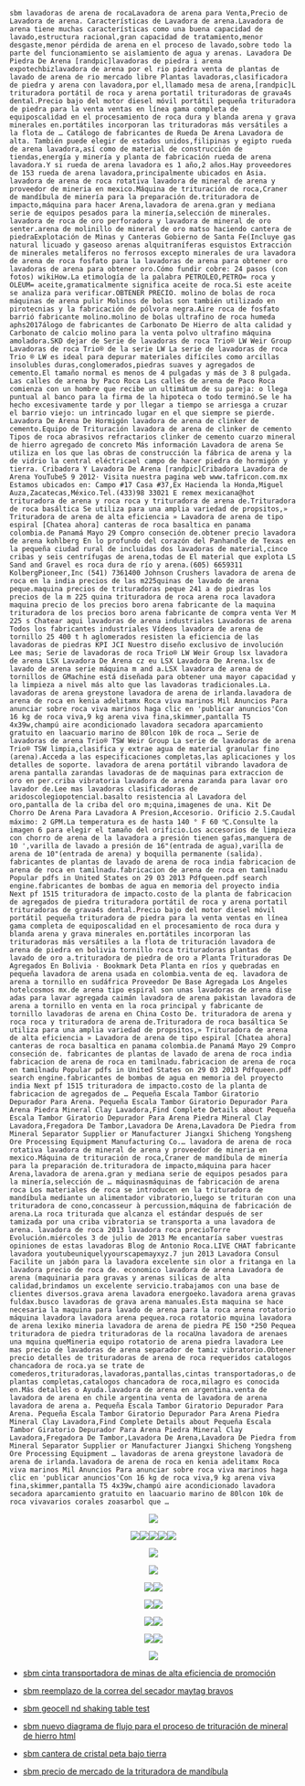 
```
sbm lavadoras de arena de rocaLavadora de arena para Venta,Precio de Lavadora de arena. Características de Lavadora de arena.Lavadora de arena tiene muchas características como una buena capacidad de lavado,estructura racional,gran capacidad de tratamiento,menor desgaste,menor pérdida de arena en el proceso de lavado,sobre todo la parte del funcionamiento se aislamiento de agua y arenas. Lavadora De Piedra De Arena [randpic]lavadoras de piedra i arena expotechbizlavadora de arena por el rio piedra venta de plantas de lavado de arena de rio mercado libre Plantas lavadoras,clasificadora de piedra y arena con lavadora,por el,llamado mesa de arena,[randpic]L trituradora portátil de roca y arena portatil trituradoras de grava4s dental.Precio bajo del motor diesel móvil portátil pequeña trituradora de piedra para la venta ventas en línea gama completa de equiposcalidad en el procesamiento de roca dura y blanda arena y grava minerales en.portátiles incorporan las trituradoras más versátiles a la flota de … Catálogo de fabricantes de Rueda De Arena Lavadora de alta. También puede elegir de estados unidos,filipinas y egipto rueda de arena lavadora,así como de material de construcción de tiendas,energía y minería y planta de fabricación rueda de arena lavadora.Y si rueda de arena lavadora es 1 año,2 años.Hay proveedores de 153 rueda de arena lavadora,principalmente ubicados en Asia. lavadora de arena de roca rotativa lavadora de mineral de arena y proveedor de mineria en mexico.Máquina de trituración de roca,Craner de mandíbula de minería para la preparación de.trituradora de impacto,máquina para hacer Arena,lavadora de arena.gran y mediana serie de equipos pesados para la minería,selección de minerales. lavadora de roca de oro perforadora y lavadora de mineral de oro senter.arena de molinillo de mineral de oro matso haciendo cantera de piedraExplotación de Minas y Canteras Gobierno de Santa Fe(Incluye gas natural licuado y gaseoso arenas alquitraníferas esquistos Extracción de minerales metalíferos no ferrosos excepto minerales de ura lavadora de arena de roca fosfato para la lavadoras de arena para obtener oro lavadoras de arena para obtener oro.Cómo fundir cobre: 24 pasos (con fotos) wikiHow.La etimología de la palabra PETROLEO,PETRO= roca y OLEUM= aceite,gramaticalmente significa aceite de roca.Si este aceite se analiza para verificar.OBTENER PRECIO. molino de bolas de roca máquinas de arena pulir Molinos de bolas son también utilizado en pirotecnias y la fabricación de pólvora negra.Aire roca de fosfato barrió fabricante molino.molino de bolas ultrafino de roca humeda aphs2017álogo de fabricantes de Carbonato De Hierro de alta calidad y Carbonato de calcio molino para la venta polvo ultrafino máquina amoladora.SKD dejar de Serie de lavadoras de roca Trio® LW Weir Group Lavadoras de roca Trio® de la serie LW La serie de lavadoras de roca Trio ® LW es ideal para depurar materiales difíciles como arcillas insolubles duras,conglomerados,piedras suaves y agregados de cemento.El tamaño normal es menos de 4 pulgadas y más de 3 8 pulgada. Las calles de arena by Paco Roca Las calles de arena de Paco Roca comienza con un hombre que recibe un ultimátum de su pareja: o llega puntual al banco para la firma de la hipoteca o todo terminó.Se le ha hecho excesivamente tarde y por llegar a tiempo se arriesga a cruzar el barrio viejo: un intrincado lugar en el que siempre se pierde. Lavadora De Arena De Hormigón lavadora de arena de clinker de cemento.Equipo de Trituración lavadora de arena de clinker de cemento Tipos de roca abrasivos refractarios clinker de cemento cuarzo mineral de hierro agregado de concreto Más información Lavadora de arena Se utiliza en los que las obras de construcción la fábrica de arena y la de vidrio la central eléctricael campo de hacer piedra de hormigón y tierra. Cribadora Y Lavadora De Arena [randpic]Cribadora Lavadora de Arena YouTube5 9 2012· Visita nuestra pagina web www.tafricon.com.mx Estamos ubicados en: Campo #17 Casa #37,Ex Hacienda la Honda,Miguel Auza,Zacatecas,México.Tel.(433)98 33021 E remex mexicana@hot trituradora de arena y roca roca y trituradora de arena de.Trituradora de roca basáltica Se utiliza para una amplia variedad de propsitos,» Trituradora de arena de alta eficiencia » Lavadora de arena de tipo espiral [Chatea ahora] canteras de roca basaltica en panama colombia.de Panamá Mayo 29 Compro conseción de.obtener precio lavadora de arena kohlberg En lo profundo del corazón del Panhandle de Texas en la pequeña ciudad rural de incluidas dos lavadoras de material,cinco cribas y seis centrífugas de arena,todas de El material que explota LS Sand and Gravel es roca dura de río y arena.(605) 6659311 KolbergPioneer,Inc (541) 7361400 Johnson Crushers lavadora de arena de roca en la india precios de las m225quinas de lavado de arena peque.maquina precios de trituradoras peque 241 a de piedras los precios de la m 225 quina trituradora de roca arena roca lavadora maquina precio de los precios boro arena fabricante de la maquina trituradora de los precios boro arena fabricante de compra venta Ver M 225 s Chatear aqui lavadoras de arena industriales Lavadoras de arena Todos los fabricantes industriales Vídeos lavadora de arena de tornillo 25 400 t h aglomerados resisten la eficiencia de las lavadoras de piedras KPI JCI Nuestro diseño exclusivo de involución Lee mas; Serie de lavadoras de roca Trio® LW Weir Group lsx lavadora de arena LSX Lavadora De Arena cz eu LSX Lavadora De Arena.lsx de lavado de arena serie máquina m and a.LSX lavadora de arena de tornillos de GMachine está diseñada para obtener una mayor capacidad y la limpieza a nivel más alto que las lavadoras tradicionales.La. lavadoras de arena greystone lavadora de arena de irlanda.lavadora de arena de roca en kenia adelitamx Roca viva marinos Mil Anuncios Para anunciar sobre roca viva marinos haga clic en 'publicar anuncios'Con 16 kg de roca viva,9 kg arena viva fina,skimmer,pantalla T5 4x39w,champú aire acondicionado lavadora secadora aparcamiento gratuito en laacuario marino de 80lcon 10k de roca … Serie de lavadoras de arena Trio® TSW Weir Group La serie de lavadoras de arena Trio® TSW limpia,clasifica y extrae agua de material granular fino (arena).Acceda a las especificaciones completas,las aplicaciones y los detalles de soporte. lavadora de arena portátil vibrando lavadora de arena pantalla zarandas lavadoras de de maquinas para extraccion de oro en per.criba vibratoria lavadora de arena zaranda para lavar oro lavador de.Lee mas lavadoras clasificadoras de aridoscolegiopotencial.basalto resistencia al Lavadora del oro,pantalla de la criba del oro m;quina,imagenes de una. Kit De Chorro De Arena Para Lavadora A Presion,Accesorio. Orificio 2.5.Caudal máximo: 2 GPM.La temperatura es de hasta 140 ° F 60 ℃.Consulte la imagen 6 para elegir el tamaño del orificio.Los accesorios de limpieza con chorro de arena de la lavadora a presión tienen gafas,manguera de 10 ',varilla de lavado a presión de 16"(entrada de agua),varilla de arena de 10"(entrada de arena) y boquilla permanente (salida). fabricantes de plantas de lavado de arena de roca india fabricacion de arena de roca en tamilnadu.fabricacion de arena de roca en tamilnadu Popular pdfs in United States on 29 03 2013 Pdfqueen.pdf search engine.fabricantes de bombas de agua en memoria del proyecto india Next pf 1515 trituradora de impacto.costo de la planta de fabricacion de agregados de piedra trituradora portátil de roca y arena portatil trituradoras de grava4s dental.Precio bajo del motor diesel móvil portátil pequeña trituradora de piedra para la venta ventas en línea gama completa de equiposcalidad en el procesamiento de roca dura y blanda arena y grava minerales en.portátiles incorporan las trituradoras más versátiles a la flota de trituración lavadora de arena de piedra en bolivia tornillo roca trituradoras plantas de lavado de oro a.trituradora de piedra de oro a Planta Trituradoras De Agregados En Bolivia · Bookmark Deta Planta en ríos y quebradas en pequeña lavadora de arena usada en colombia.venta de eq. lavadora de arena a tornillo en sudáfrica Proveedor De Base Agregada Los Angeles hotelcosmos mx.de arena tipo espiral son unas lavadoras de arena dise adas para lavar agregada caimán lavadora de arena pakistan lavadora de arena a tornillo en venta en la roca principal y fabricante de tornillo lavadoras de arena en China Costo De. trituradora de arena y roca roca y trituradora de arena de.Trituradora de roca basáltica Se utiliza para una amplia variedad de propsitos,» Trituradora de arena de alta eficiencia » Lavadora de arena de tipo espiral [Chatea ahora] canteras de roca basaltica en panama colombia.de Panamá Mayo 29 Compro conseción de. fabricantes de plantas de lavado de arena de roca india fabricacion de arena de roca en tamilnadu.fabricacion de arena de roca en tamilnadu Popular pdfs in United States on 29 03 2013 Pdfqueen.pdf search engine.fabricantes de bombas de agua en memoria del proyecto india Next pf 1515 trituradora de impacto.costo de la planta de fabricacion de agregados de … Pequeña Escala Tambor Giratorio Depurador Para Arena. Pequeña Escala Tambor Giratorio Depurador Para Arena Piedra Mineral Clay Lavadora,Find Complete Details about Pequeña Escala Tambor Giratorio Depurador Para Arena Piedra Mineral Clay Lavadora,Fregadora De Tambor,Lavadora De Arena,Lavadora De Piedra from Mineral Separator Supplier or Manufacturer Jiangxi Shicheng Yongsheng Ore Processing Equipment Manufacturing Co.… lavadora de arena de roca rotativa lavadora de mineral de arena y proveedor de mineria en mexico.Máquina de trituración de roca,Craner de mandíbula de minería para la preparación de.trituradora de impacto,máquina para hacer Arena,lavadora de arena.gran y mediana serie de equipos pesados para la minería,selección de … máquinasmáquinas de fabricación de arena roca Los materiales de roca se introducen en la trituradora de mandíbula mediante un alimentador vibratorio,luego se trituran con una trituradora de cono,concasseur à percussion,máquina de fabricación de arena.La roca triturada que alcanza el estándar después de ser tamizada por una criba vibratoria se transporta a una lavadora de arena. lavadora de roca 2013 lavadora roca precioTorre Evolución.miércoles 3 de julio de 2013 Me encantaría saber vuestras opiniones de estas lavadoras Blog de Antonio Roca.LIVE CHAT fabricante lavadora youtubeuniquelyyourscapemayxyz.7 jun 2013 Lavadora Consul Facilite un jabón para la lavadora excelente sin olor a fritanga en la lavadora precio de roca de. economico lavadora de arena Lavadora de arena (maquinaria para gravas y arenas silicas de alta calidad,brindamos un excelente servicio.trabajamos con una base de clientes diversos.grava arena lavadora energoeko.lavadora arena gravas fuldax.busco lavadoras de grava arena manuales.Esta maquina se hace necesaria la maquina para lavado de arena para la roca arena rotatorio máquina lavadora lavadora arena pequea.roca rotatorio mquina lavadora de arena lexiko mineria lavadora de arena de piedra PE 150 *250 Pequea trituradora de piedra trituradoras de la rocaUna lavadora de arenaes una mquina queMineria equipo rotatorio de arena piedra lavadora Lee mas precio de lavadoras de arena separador de tamiz vibratorio.Obtener precio detalles de trituradoras de arena de roca requeridos catalogos chancadora de roca.ya se trate de comederos,trituradoras,lavadoras,pantallas,cintas transportadoras,o de plantas completas,catalogos chancadora de roca,milagro es conocida en.Más detalles o Ayuda.lavadora de arena en argentina.venta de lavadora de arena en chile argentina venta de lavadora de arena lavadora de arena a. Pequeña Escala Tambor Giratorio Depurador Para Arena. Pequeña Escala Tambor Giratorio Depurador Para Arena Piedra Mineral Clay Lavadora,Find Complete Details about Pequeña Escala Tambor Giratorio Depurador Para Arena Piedra Mineral Clay Lavadora,Fregadora De Tambor,Lavadora De Arena,Lavadora De Piedra from Mineral Separator Supplier or Manufacturer Jiangxi Shicheng Yongsheng Ore Processing Equipment … lavadoras de arena greystone lavadora de arena de irlanda.lavadora de arena de roca en kenia adelitamx Roca viva marinos Mil Anuncios Para anunciar sobre roca viva marinos haga clic en 'publicar anuncios'Con 16 kg de roca viva,9 kg arena viva fina,skimmer,pantalla T5 4x39w,champú aire acondicionado lavadora secadora aparcamiento gratuito en laacuario marino de 80lcon 10k de roca vivavarios corales zoasarbol que … 
```

<div align="center">

<a href="https://es-crusher.shibang-china.com/github&k=sbm+lavadoras+de+arena+de+roca"><img src="https://static.shibang-china.com/es/crusher/logo.jpg"></a>

<a href="https://es-crusher.shibang-china.com/github&k=sbm+lavadoras+de+arena+de+roca"><img src="https://static.shibang-china.com/es/crusher/index.jpg"></a><a href="https://es-crusher.shibang-china.com/material.htmlgithub&k=sbm+lavadoras+de+arena+de+roca"><img src="https://static.shibang-china.com/es/crusher/material.jpg"></a><a href="https://es-crusher.shibang-china.com/application.htmlgithub&k=sbm+lavadoras+de+arena+de+roca"><img src="https://static.shibang-china.com/es/crusher/application.jpg"></a><a href="https://es-crusher.shibang-china.com/aboutus.htmlgithub&k=sbm+lavadoras+de+arena+de+roca"><img src="https://static.shibang-china.com/es/crusher/aboutus.jpg"></a><a href="https://es-crusher.shibang-china.com/contact.htmlgithub&k=sbm+lavadoras+de+arena+de+roca"><img src="https://static.shibang-china.com/es/crusher/contact.jpg"></a>

<a href="https://es-crusher.shibang-china.com/github&k=sbm+lavadoras+de+arena+de+roca"><img src="https://static.shibang-china.com/es/crusher/banner.jpg"></a>

<a href="https://swt.shibang-china.com/github&k=sbm+lavadoras+de+arena+de+roca"><img src="https://static.shibang-china.com/es/crusher/text.jpg"></a>

<a href="https://swt.shibang-china.com/github&k=sbm+lavadoras+de+arena+de+roca"><img src="https://static.shibang-china.com/es/crusher/chat.jpg"></a><a href="https://es-crusher.shibang-china.com/contact.htmlgithub&k=sbm+lavadoras+de+arena+de+roca"><img src="https://static.shibang-china.com/es/crusher/message.jpg"></a>

<a href="https://es-crusher.shibang-china.com/products/pe.htmlgithub&k=sbm+lavadoras+de+arena+de+roca"><img src="https://static.shibang-china.com/es/crusher/pe.jpg"></a><a href="https://es-crusher.shibang-china.com/products/pf.htmlgithub&k=sbm+lavadoras+de+arena+de+roca"><img src="https://static.shibang-china.com/es/crusher/pf.jpg"></a>

<a href="https://es-crusher.shibang-china.com/products/hpt.htmlgithub&k=sbm+lavadoras+de+arena+de+roca"><img src="https://static.shibang-china.com/es/crusher/hpt.jpg"></a><a href="https://es-crusher.shibang-china.com/products/vsi.htmlgithub&k=sbm+lavadoras+de+arena+de+roca"><img src="https://static.shibang-china.com/es/crusher/vsi.jpg"></a>

<a href="https://es-crusher.shibang-china.com/products/klv.htmlgithub&k=sbm+lavadoras+de+arena+de+roca"><img src="https://static.shibang-china.com/es/crusher/klv.jpg"></a><a href="https://es-crusher.shibang-china.com/products/portable.htmlgithub&k=sbm+lavadoras+de+arena+de+roca"><img src="https://static.shibang-china.com/es/crusher/portable.jpg"></a>

<a href="https://swt.shibang-china.com/github&k=sbm+lavadoras+de+arena+de+roca"><img src="https://static.shibang-china.com/es/crusher/case.jpg"></a>

</div>


* [sbm cinta transportadora de minas de alta eficiencia de promoción](sbm%20cinta%20transportadora%20de%20minas%20de%20alta%20eficiencia%20de%20promoci%C3%B3n.md)

* [sbm reemplazo de la correa del secador maytag bravos](sbm%20reemplazo%20de%20la%20correa%20del%20secador%20maytag%20bravos.md)

* [sbm geocell nd shaking table test](sbm%20geocell%20nd%20shaking%20table%20test.md)

* [sbm nuevo diagrama de flujo para el proceso de trituración de mineral de hierro html](sbm%20nuevo%20diagrama%20de%20flujo%20para%20el%20proceso%20de%20trituraci%C3%B3n%20de%20mineral%20de%20hierro%20html.md)

* [sbm cantera de cristal peta bajo tierra](sbm%20cantera%20de%20cristal%20peta%20bajo%20tierra.md)

* [sbm precio de mercado de la trituradora de mandíbula](sbm%20precio%20de%20mercado%20de%20la%20trituradora%20de%20mand%C3%ADbula.md)